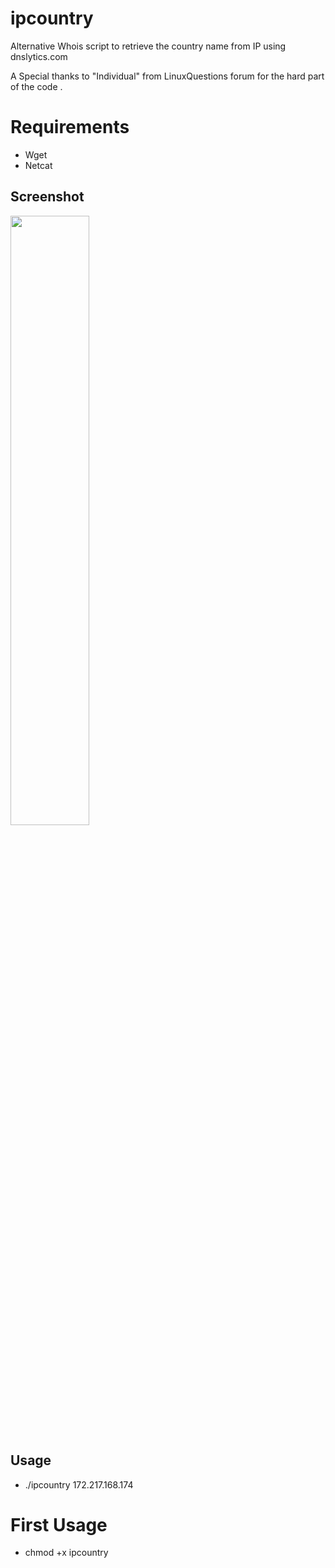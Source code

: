 # ipcountry
Alternative Whois script to retrieve the country name from IP using dnslytics.com

A Special thanks to "Individual" from LinuxQuestions forum for the hard part of the code .

# Requirements 
* Wget
* Netcat

## Screenshot
<img src="https://i.imgur.com/xP0MmjZ.png" width="50%"></img>

## Usage
- ./ipcountry 172.217.168.174

# First Usage
- chmod +x ipcountry
